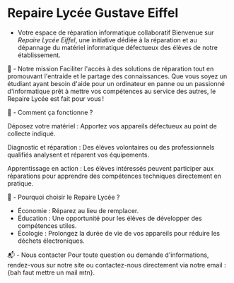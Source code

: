# **Repaire Lycée Gustave Eiffel** 

- Votre espace de réparation informatique collaboratif
Bienvenue sur *Repaire Lycée Eiffel*, une initiative dédiée à la réparation et au dépannage du matériel informatique défectueux des élèves de notre établissement.

📌 - Notre mission
Faciliter l'accès à des solutions de réparation tout en promouvant l'entraide et le partage des connaissances. Que vous soyez un étudiant ayant besoin d'aide pour un ordinateur en panne ou un passionné d'informatique prêt à mettre vos compétences au service des autres, le Repaire Lycée est fait pour vous !

🔧 - Comment ça fonctionne ?

Déposez votre matériel : Apportez vos appareils défectueux au point de collecte indiqué.

Diagnostic et réparation : Des élèves volontaires ou des professionnels qualifiés analysent et réparent vos équipements.

Apprentissage en action : Les élèves intéressés peuvent participer aux réparations pour apprendre des compétences techniques directement en pratique.

🌟 - Pourquoi choisir le Repaire Lycée ?

- Économie : Réparez au lieu de remplacer.
- Éducation : Une opportunité pour les élèves de développer des compétences utiles.
- Écologie : Prolongez la durée de vie de vos appareils pour réduire les déchets électroniques.

📬 - Nous contacter
Pour toute question ou demande d'informations, rendez-vous sur notre site ou contactez-nous directement via notre email : {bah faut mettre un mail mtn}.